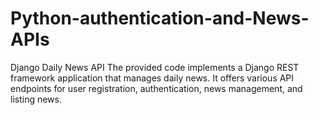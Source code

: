 # Python-authentication-and-News-APIs
Django Daily News API
The provided code implements a Django REST framework application that manages daily news. It offers various API endpoints for user registration, authentication, news management, and listing news.
